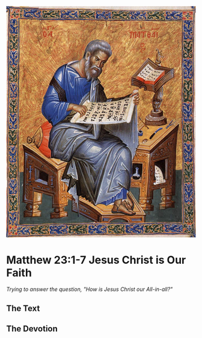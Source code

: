 <img class="intro-right" src="art-matthew.jpg">

# Matthew 23:1-7 Jesus Christ is Our Faith

*Trying to answer the question, "How is Jesus Christ our All-in-all?"*

## The Text

## The Devotion